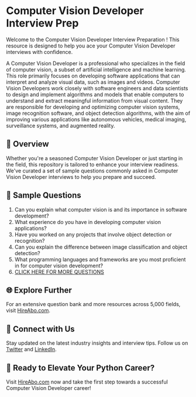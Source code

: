 # Computer Vision Developer Interview Prep

Welcome to the Computer Vision Developer Interview Preparation ! This resource is designed to help you ace your Computer Vision Developer interviews with confidence.

A Computer Vision Developer is a professional who specializes in the field of computer vision, a subset of artificial intelligence and machine learning. This role primarily focuses on developing software applications that can interpret and analyze visual data, such as images and videos. Computer Vision Developers work closely with software engineers and data scientists to design and implement algorithms and models that enable computers to understand and extract meaningful information from visual content. They are responsible for developing and optimizing computer vision systems, image recognition software, and object detection algorithms, with the aim of improving various applications like autonomous vehicles, medical imaging, surveillance systems, and augmented reality.

## 🚀 Overview

Whether you're a seasoned Computer Vision Developer or just starting in the field, this repository is tailored to enhance your interview readiness. We've curated a set of sample questions commonly asked in Computer Vision Developer interviews to help you prepare and succeed.

## 📝 Sample Questions

1. Can you explain what computer vision is and its importance in software development?
2. What experience do you have in developing computer vision applications?
3. Have you worked on any projects that involve object detection or recognition?
4. Can you explain the difference between image classification and object detection?
5. What programming languages and frameworks are you most proficient in for computer vision development?
6. [CLICK HERE FOR MORE QUESTIONS](https://hireabo.com/job/0_0_81/Computer%20Vision%20Developer)

## 🌐 Explore Further

For an extensive question bank and more resources across 5,000 fields, visit [HireAbo.com](https://www.hireabo.com).

## 📱 Connect with Us

Stay updated on the latest industry insights and interview tips. Follow us on [Twitter](https://twitter.com/hireabo) and [LinkedIn](https://www.linkedin.com/in/hire-abo-3609972a8/).

## 🚀 Ready to Elevate Your Python Career?

Visit [HireAbo.com](https://www.hireabo.com) now and take the first step towards a successful Computer Vision Developer career!